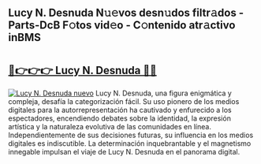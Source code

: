 ## Lucy N. Desnuda N𝚞𝚎vos desn𝚞dos filtr𝚊dos - Parts-DcB F𝚘tos vid𝚎o - C𝚘ntenido atr𝚊ctivo inBMS

# <h2><a href="http://mb1jno.tromn.icu/?c=Lucy+N.+Desnuda">🔗👉👉👉 Lucy N. Desnuda 🔗🔗</a></h2>

[![Lucy N. Desnuda nuevo](https://i.imgur.com/pEAQMta.gif)](http://mb1jno.tromn.icu/?c=Lucy+N.+Desnuda)
Lucy N. Desnuda, una figura enigmática y compleja, desafía la categorización fácil. Su uso pionero de los medios digitales para la autorrepresentación ha cautivado y enfurecido a los espectadores, encendiendo debates sobre la identidad, la expresión artística y la naturaleza evolutiva de las comunidades en línea. Independientemente de sus decisiones futuras, su influencia en los medios digitales es indiscutible. La determinación inquebrantable y el magnetismo innegable impulsan el viaje de Lucy N. Desnuda en el panorama digital.
